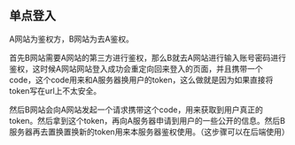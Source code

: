## 单点登入

A网站为鉴权方，B网站为去A鉴权。

​	首先B网站需要A网站的第三方进行鉴权，那么B就去A网站进行输入账号密码进行鉴权，这时候A网站网站登入成功会重定向回来登入的页面，并且携带一个code，这个code用来和A服务器换用户的token，这么做就是因为如果直接将token写在url上不太安全。

​	然后B网站会向A网站发起一个请求携带这个code，用来获取到用户真正的token。然后拿到这个token，再向A服务器申请到用户的一些公开的信息。然后B服务器再去置换置换新的token用来本服务器鉴权使用。（这步骤可以在后端使用）

